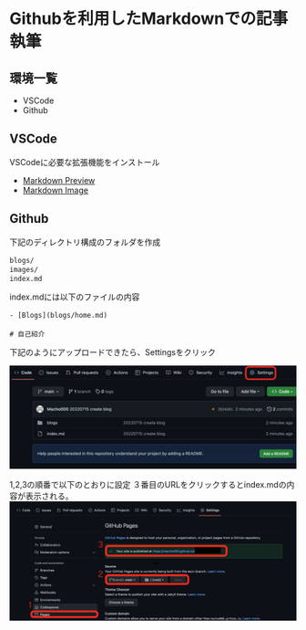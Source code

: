 # Githubを利用したMarkdownでの記事執筆

## 環境一覧
- VSCode
- Github

## VSCode
VSCodeに必要な拡張機能をインストール
- [Markdown Preview]([shd101wyy.markdown-preview-enhanced](https://marketplace.visualstudio.com/items?itemName=shd101wyy.markdown-preview-enhanced))
- [Markdown Image](https://marketplace.visualstudio.com/items?itemName=hancel.markdown-image)

## Github
下記のディレクトリ構成のフォルダを作成
```
blogs/
images/
index.md
```

index.mdには以下のファイルの内容
```
- [Blogs](blogs/home.md)

# 自己紹介

```

下記のようにアップロードできたら、Settingsをクリック

![picture 2](../images/35588db314599393b397f22688cc673ef197cfde11e0eef32fceda20daed7d43.jpg)  


1,2,3の順番で以下のとおりに設定
３番目のURLをクリックするとindex.mdの内容が表示される。
![picture 3](../images/8ed5daa0e8c9ec2ac2d3f00fcb396531639233b3264579dd42bd46c55611d337.jpg)  
